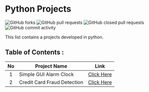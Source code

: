 # Python Projects
![GitHub forks](https://img.shields.io/github/forks/sharmas1ddharth/python_projects?style=for-the-badge)
![GitHub pull requests](https://img.shields.io/github/issues-pr/sharmas1ddharth/python_projects?style=for-the-badge)
![GitHub closed pull requests](https://img.shields.io/github/issues-pr-closed/sharmas1ddharth/python_projects?style=for-the-badge)
![GitHub commit activity](https://img.shields.io/github/commit-activity/m/sharmas1ddharth/python_projects?style=for-the-badge)

This list contains a projects developed in python.


## Table of Contents :

|  No  | Project Name             | Link                               |
| :--: | ------------------- | ---------------------------------- |
|  1   | Simple GUI Alarm Clock | [Click Here](https://github.com/sharmas1ddharth/simple_gui_alarm_clock)        |
|  2   | Credit Card Fraud Detection | [Click Here](https://github.com/sharmas1ddharth/credit_card_fraud_detection) |



